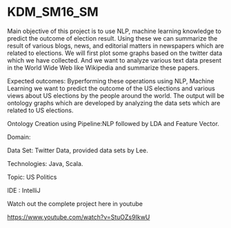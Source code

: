 # KDM_SM16_SM
Main objective of this project is to use NLP, machine learning knowledge to predict the outcome of election result. Using these we can summarize the result of various blogs, news, and editorial matters in newspapers which are related to elections. We will first plot some graphs based on the twitter data which we have collected. And we want to analyze various text data present in the World Wide Web like Wikipedia and summarize these papers.


Expected outcomes:
Byperforming these operations using NLP, Machine Learning we want to predict the outcome of the US elections and various views about US elections by the people around the world. The output will be ontology graphs which are developed by analyzing the data sets which are related to US elections.

Ontology Creation using Pipeline:NLP followed by LDA and Feature Vector.

Domain:

Data Set: Twitter Data, provided data sets by Lee. 

Technologies: Java, Scala.

Topic: US Politics

IDE : IntelliJ

Watch out the complete project here in youtube

https://www.youtube.com/watch?v=StuOZs9IkwU



